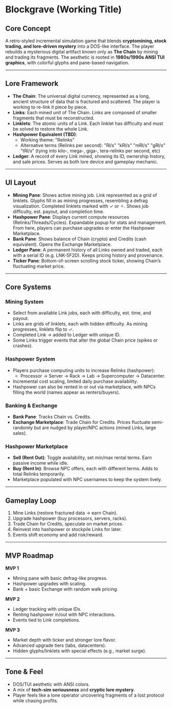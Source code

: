 # Blockgrave (Working Title)

## Core Concept
A retro-styled incremental simulation game that blends **cryptomining, stock trading, and lore-driven mystery** into a DOS-like interface. The player rebuilds a mysterious digital artifact known only as **The Chain** by mining and trading its fragments. The aesthetic is rooted in **1980s/1990s ANSI TUI graphics**, with colorful glyphs and pane-based navigation.

---

## Lore Framework
- **The Chain**: The universal digital currency, represented as a long, ancient structure of data that is fractured and scattered. The player is working to re-link it piece by piece.
- **Links**: Each mined unit of The Chain. Links are composed of smaller fragments that must be reconstructed.
- **Linklets**: The atomic units of a Link. Each linklet has difficulty and must be solved to restore the whole Link.
- **Hashpower Equivalent (TBD)**:
  - Working theme: "Relinks"
  - Alternative terms (Relinks per second): "Rl/s" "kRl/s" "mRl/s" "gRl/s" "tRl/s" (tying into kilo-, mega-, giga-, tera-relinks per second, etc)
- **Ledger**: A record of every Link mined, showing its ID, ownership history, and sale prices. Serves as both lore device and gameplay mechanic.

---

## UI Layout
- **Mining Pane**: Shows active mining job. Link represented as a grid of linklets. Glyphs fill in as mining progresses, resembling a defrag visualization. Completed linklets marked with ✓ or ✧. Shows job difficulty, est. payout, and completion time.
- **Hashpower Pane**: Displays current compute resources (Relinks/Threads/Cycles). Expandable popup for stats and management. From here, players can purchase upgrades or enter the Hashpower Marketplace.
- **Bank Pane**: Shows balance of Chain (crypto) and Credits (cash equivalent). Opens the Exchange Marketplace.
- **Ledger Pane**: A permanent history of all Links owned and traded, each with a serial ID (e.g. LNK-5F2D). Keeps pricing history and provenance.
- **Ticker Pane**: Bottom-of-screen scrolling stock ticker, showing Chain’s fluctuating market price.

---

## Core Systems

### Mining System
- Select from available Link jobs, each with difficulty, est. time, and payout.
- Links are grids of linklets, each with hidden difficulty. As mining progresses, linklets flip to ✓.
- Completed Link → added to Ledger with unique ID.
- Some Links trigger events that alter the global Chain price (spikes or crashes).

### Hashpower System
- Players purchase computing units to increase Relinks (hashpower):
  - Processor → Server → Rack → Lab → Supercomputer → Datacenter.
- Incremental cost scaling, limited daily purchase availability.
- Hashpower can also be rented in or out via marketplace, with NPCs filling the world (names appear as renters/buyers).

### Banking & Exchange
- **Bank Pane**: Tracks Chain vs. Credits.
- **Exchange Marketplace**: Trade Chain for Credits. Prices fluctuate semi-randomly but are nudged by player/NPC actions (mined Links, large sales).

### Hashpower Marketplace
- **Sell (Rent Out)**: Toggle availability, set min/max rental terms. Earn passive income while idle.
- **Buy (Rent In)**: Browse NPC offers, each with different terms. Adds to total Relinks temporarily.
- Marketplace populated with NPC usernames to keep the system lively.

---

## Gameplay Loop
1. Mine Links (restore fractured data → earn Chain).
2. Upgrade hashpower (buy processors, servers, racks).
3. Trade Chain for Credits, speculate on market prices.
4. Reinvest into hashpower or stockpile Links for later.
5. Events shift economy and add risk/reward.

---

## MVP Roadmap

**MVP 1**
- Mining pane with basic defrag-like progress.
- Hashpower upgrades with scaling.
- Bank + basic Exchange with random walk pricing.

**MVP 2**
- Ledger tracking with unique IDs.
- Renting hashpower in/out with NPC interactions.
- Events tied to Link completions.

**MVP 3**
- Market depth with ticker and stronger lore flavor.
- Advanced upgrade tiers (labs, datacenters).
- Hidden glyphs/linklets with special effects (e.g., market surge).

---

## Tone & Feel
- DOS/TUI aesthetic with ANSI colors.
- A mix of **tech-sim seriousness** and **cryptic lore mystery**.
- Player feels like a lone operator uncovering fragments of a lost protocol while chasing profits.

